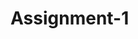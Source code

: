 # Assignment-1
<!-- Hero Image: http://getwallpapers.com/wallpaper/full/2/9/7/494243.jpg -->
<!-- Menu Image 1: https://www.chicken.ca/wp-content/uploads/2020/09/Big-Juicy-Burgers.jpg -->
<!-- Menu Image 2: https://www.chicken.ca/wp-content/uploads/2020/09/healthy-chick-burgers.jpg -->
<!-- Menu Image 3: https://cdn.eftm.com/wp-content/uploads/2016/06/image001-e1465866203633.jpg -->
<!-- Menu Image 4: https://www.chicken.ca/wp-content/uploads/2020/09/Big-Juicy-Burgers.jpg -->
<!-- Menu Image 5: https://www.chicken.ca/wp-content/uploads/2020/09/Big-Juicy-Burgers.jpg -->
<!-- Menu Image 6: https://www.chicken.ca/wp-content/uploads/2020/09/Big-Juicy-Burgers.jpg -->
<!-- Menu Image 7: https://www.chicken.ca/wp-content/uploads/2020/09/Big-Juicy-Burgers.jpg -->
<!-- Menu Image 8: https://www.chicken.ca/wp-content/uploads/2020/09/Big-Juicy-Burgers.jpg -->
<!-- Menu Image 9: https://www.chicken.ca/wp-content/uploads/2020/09/Big-Juicy-Burgers.jpg -->
